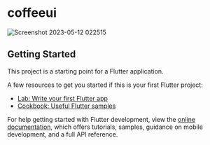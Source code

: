 # coffeeui

![Screenshot 2023-05-12 022515](https://github.com/KarimNour0/Medical_App/assets/133063362/d21b49e8-8b26-4195-9894-e899f4d3b4e0)

## Getting Started

This project is a starting point for a Flutter application.

A few resources to get you started if this is your first Flutter project:

- [Lab: Write your first Flutter app](https://docs.flutter.dev/get-started/codelab)
- [Cookbook: Useful Flutter samples](https://docs.flutter.dev/cookbook)

For help getting started with Flutter development, view the
[online documentation](https://docs.flutter.dev/), which offers tutorials,
samples, guidance on mobile development, and a full API reference.
